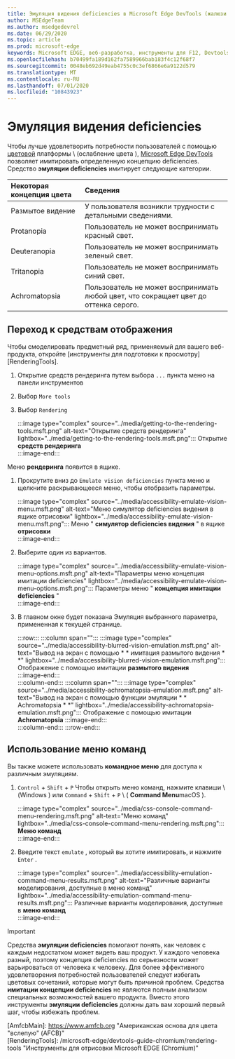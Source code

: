 ```yaml
---
title: Эмуляция видения deficiencies в Microsoft Edge DevTools (жалюзи цвета)
author: MSEdgeTeam
ms.author: msedgedevrel
ms.date: 06/29/2020
ms.topic: article
ms.prod: microsoft-edge
keywords: Microsoft EDGE, веб-разработка, инструменты для F12, Devtools
ms.openlocfilehash: b70499fa189d162fa7589966bab183f4c12f68f7
ms.sourcegitcommit: 0048eb692d49eab4755c0c3ef6866e6a9122d579
ms.translationtype: MT
ms.contentlocale: ru-RU
ms.lasthandoff: 07/01/2020
ms.locfileid: "10843923"
---
```

# Эмуляция видения deficiencies

Чтобы лучше удовлетворить потребности пользователей с помощью [цветовой][ColorblindawarenessMain] платформы \ (ослабление цвета \), [Microsoft Edge DevTools][MicrosoftEdgeDevTools] позволяет имитировать определенную концепцию deficiencies.  Средство **эмуляции deficiencies** имитирует следующие категории.  

| Некоторая концепция цвета | Сведения |  
|:--- |:--- |  
| Размытое видение | У пользователя возникли трудности с детальными сведениями. |   
| Protanopia | Пользователь не может воспринимать красный свет. |  
| Deuteranopia | Пользователь не может воспринимать зеленый свет. |  
| Tritanopia | Пользователь не может воспринимать синий свет. |  
| Achromatopsia | Пользователь не может воспринимать любой цвет, что сокращает цвет до оттенка серого. |  

## Переход к средствам отображения  

Чтобы смоделировать предметный ряд, применяемый для вашего веб-продукта, откройте [инструменты для подготовки к просмотру][RenderingTools].  

1.  Открытие средств рендеринга путем выбора `...` пункта меню на панели инструментов  
1.  Выбор `More tools`  
1.  Выбор `Rendering`  
    
    :::image type="complex" source="../media/getting-to-the-rendering-tools.msft.png" alt-text="Открытие средств рендеринга" lightbox="../media/getting-to-the-rendering-tools.msft.png":::
       Открытие **средств рендеринга**  
    :::image-end:::  

Меню **рендеринга** появится в ящике.  

1.  Прокрутите вниз до `Emulate vision deficiencies` пункта меню и щелкните раскрывающееся меню, чтобы отобразить параметры.  
    
    :::image type="complex" source="../media/accessibility-emulate-vision-menu.msft.png" alt-text="Меню симулятор deficiencies видения в ящике отрисовки" lightbox="../media/accessibility-emulate-vision-menu.msft.png":::
       Меню " **симулятор deficiencies видения** " в ящике **отрисовки**  
    :::image-end:::  
    
1.  Выберите один из вариантов.  
    
    :::image type="complex" source="../media/accessibility-emulate-vision-menu-options.msft.png" alt-text="Параметры меню концепция имитации deficiencies" lightbox="../media/accessibility-emulate-vision-menu-options.msft.png":::
       Параметры меню " **концепция имитации deficiencies** "  
    :::image-end:::  
    
1.  В главном окне будет показана Эмуляция выбранного параметра, примененная к текущей странице.  
    
    :::row:::
       :::column span="":::
          :::image type="complex" source="../media/accessibility-blurred-vision-emulation.msft.png" alt-text="Вывод на экран с помощью * * имитация размытого видения * *" lightbox="../media/accessibility-blurred-vision-emulation.msft.png":::
             Отображение с помощью имитации **размытого видения**  
          :::image-end:::  
       :::column-end:::
       :::column span="":::
          :::image type="complex" source="../media/accessibility-achromatopsia-emulation.msft.png" alt-text="Вывод на экран с помощью функции эмуляции * * Achromatopsia * *" lightbox="../media/accessibility-achromatopsia-emulation.msft.png":::
             Отображение с помощью имитации **Achromatopsia** :::image-end:::  
       :::column-end:::
    :::row-end:::
    
## Использование меню команд  

Вы также можете использовать **командное меню** для доступа к различным эмуляциям.  

1.  `Control` + `Shift` + `P` Чтобы открыть меню команд, нажмите клавиши \ (Windows \) или `Command` + `Shift` + `P` \ ( **Command Menu**macOS \).  
    
    :::image type="complex" source="../media/css-console-command-menu-rendering.msft.png" alt-text="Меню команд" lightbox="../media/css-console-command-menu-rendering.msft.png":::
       **Меню команд**  
    :::image-end:::  
    
1.  Введите текст `emulate` , который вы хотите имитировать, и нажмите `Enter` .  
    
    :::image type="complex" source="../media/accessibility-emulation-command-menu-results.msft.png" alt-text="Различные варианты моделирования, доступные в меню команд" lightbox="../media/accessibility-emulation-command-menu-results.msft.png":::
       Различные варианты моделирования, доступные в **меню команд**  
    :::image-end:::  
    
> [!IMPORTANT]
> Средства **эмуляции deficiencies** помогают понять, как человек с каждым недостатком может видеть ваш продукт.  У каждого человека разный, поэтому концепция deficiencies по серьезности может варьироваться от человека к человеку.  Для более эффективного удовлетворения потребностей пользователей следует избегать цветовых сочетаний, которые могут быть причиной проблем.  Средства **имитации концепции deficiencies** не являются полным анализом специальных возможностей вашего продукта.  Вместо этого инструменты **эмуляции deficiencies** должны дать вам хороший первый шаг, чтобы избежать проблем.  

<!-- links -->  

[MicrosoftEdgeDevTools]: /microsoft-edge/devtools-guide-chromium "Инструменты разработчика Microsoft EDGE (Chromium)"  
[ColorblindawarenessMain]: http://www.colourblindawareness.org "Организация, в которой вы осведомлены о цвете"  
[AmfcbMain]: https://www.amfcb.org "Американская основа для цвета "вслепую" (AFCB)"  
[RenderingTools]: /microsoft-edge/devtools-guide-chromium/rendering-tools "Инструменты для отрисовки Microsoft EDGE (Chromium)"  
